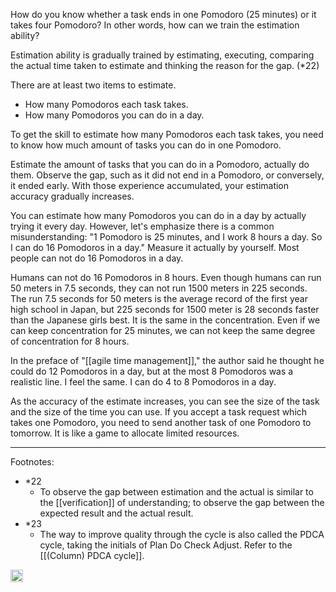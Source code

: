 
How do you know whether a task ends in one Pomodoro (25 minutes) or it takes four Pomodoro? In other words, how can we train the estimation ability?

Estimation ability is gradually trained by estimating, executing, comparing the actual time taken to estimate and thinking the reason for the gap. (*22)

There are at least two items to estimate.

- How many Pomodoros each task takes.
- How many Pomodoros you can do in a day.


To get the skill to estimate how many Pomodoros each task takes, you need to know how much amount of tasks you can do in one Pomodoro.

Estimate the amount of tasks that you can do in a Pomodoro, actually do them. Observe the gap, such as it did not end in a Pomodoro, or conversely, it ended early. With those experience accumulated, your estimation accuracy gradually increases.

You can estimate how many Pomodoros you can do in a day by actually trying it every day. However, let's emphasize there is a common misunderstanding: "1 Pomodoro is 25 minutes, and I work 8 hours a day. So I can do 16 Pomodoros in a day." Measure it actually by yourself. Most people can not do 16 Pomodoros in a day.

Humans can not do 16 Pomodoros in 8 hours. Even though humans can run 50 meters in 7.5 seconds, they can not run 1500 meters in 225 seconds. The run 7.5 seconds for 50 meters is the average record of the first year high school in Japan, but 225 seconds for 1500 meter is 28 seconds faster than the Japanese girls best. It is the same in the concentration. Even if we can keep concentration for 25 minutes, we can not keep the same degree of concentration for 8 hours.

In the preface of "[[agile time management]]," the author said he thought he could do 12 Pomodoros in a day, but at the most 8 Pomodoros was a realistic line. I feel the same. I can do 4 to 8 Pomodoros in a day.

As the accuracy of the estimate increases, you can see the size of the task and the size of the time you can use. If you accept a task request which takes one Pomodoro, you need to send another task of one Pomodoro to tomorrow. It is like a game to allocate limited resources.

---

Footnotes:

- *22
    - To observe the gap between estimation and the actual is similar to the [[verification]] of understanding; to observe the gap between the expected result and the actual result.
- *23
    - The way to improve quality through the cycle is also called the PDCA cycle, taking the initials of Plan Do Check Adjust. Refer to the [[(Column) PDCA cycle]].

<img src='https://scrapbox.io/api/pages/nishio/en/icon' alt='en.icon' height="19.5"/>